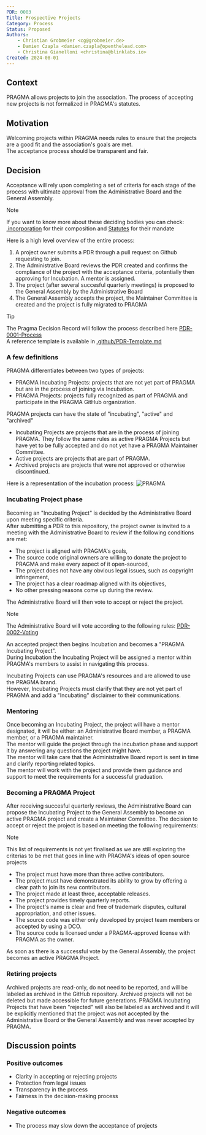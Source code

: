 ```yaml
---
PDR: 0003
Title: Prospective Projects
Category: Process
Status: Proposed 
Authors:
    - Christian Grobmeier <cg@grobmeier.de>
    - Damien Czapla <damien.czapla@openthelead.com>
    - Christina Gianelloni <christina@blinklabs.io>
Created: 2024-08-01
---
```


## Context

PRAGMA allows projects to join the association. The process of accepting new projects is not formalized in PRAGMA's statutes.

## Motivation

Welcoming projects within PRAGMA needs rules to ensure that the projects are a good fit and the association's goals are met.  
The acceptance process should be transparent and fair.

## Decision

Acceptance will rely upon completing a set of criteria for each stage of the process with ultimate approval from the Administrative Board and the General Assembly.

> [!NOTE]
> If you want to know more about these deciding bodies you can check: </br>
> [.incorporation](https://github.com/pragma-org/PDRs/tree/main/.incorporation) for their composition and [Statutes](https://github.com/pragma-org/PDRs/blob/main/.incorporation/20240422_Attachment_Statutes_Statuten_PRAGMA_signed.pdf) for their mandate

Here is a high level overview of the entire process:
1. A project owner submits a PDR through a pull request on Github requesting to join.
2. The Administrative Board reviews the PDR created and confirms the compliance of the project with the acceptance criteria, potentially then approving for Incubation. A mentor is assigned.
3. The project (after several succesful quarterly meetings) is proposed to the General Assembly by the Administrative Board
4. The General Assembly accepts the project, the Maintainer Committee is created and the project is fully migrated to PRAGMA 

> [!TIP]
> The Pragma Decision Record will follow the process described here [PDR-0001-Process](https://github.com/pragma-org/PDRs/tree/main/PDR-0001-Process)  
> A reference template is available in [.github/PDR-Template.md](https://github.com/pragma-org/PDRs/blob/main/.github/PDR-TEMPLATE.md)

### A few definitions

PRAGMA differentiates between two types of projects:
 - PRAGMA Incubating Projects: projects that are not yet part of PRAGMA but are in the process of joining via Incubation.
 - PRAGMA Projects: projects fully recognized as part of PRAGMA and participate in the PRAGMA GitHub organization.

PRAGMA projects can have the state of "incubating", "active" and "archived"
- Incubating Projects are projects that are in the process of joining PRAGMA. They follow the same rules as active PRAGMA Projects but have yet to be fully accepted and do not yet have a PRAGMA Maintainer Committee.
- Active projects are projects that are part of PRAGMA.
- Archived projects are projects that were not approved or otherwise discontinued.</br>

Here is a representation of the incubation process:
![PRAGMA](https://github.com/user-attachments/assets/88252854-35a5-459b-8fe3-6b17411acfd9)

### Incubating Project phase

Becoming an "Incubating Project" is decided by the Administrative Board upon meeting specific criteria. </br>
After submitting a PDR to this repository, the project owner is invited to a meeting with the Administrative Board to review if the following conditions are met:
  - The project is aligned with PRAGMA's goals,
  - The source code original owners are willing to donate the project to PRAGMA and make every aspect of it open-sourced,
  - The project does not have any obvious legal issues, such as copyright infringement,
  - The project has a clear roadmap aligned with its objectives,
  - No other pressing reasons come up during the review.

The Administrative Board will then vote to accept or reject the project. 
> [!NOTE]
> The Administrative Board will vote according to the following rules: [PDR-0002-Voting](https://github.com/pragma-org/PDRs/tree/main/PDR-0002-Voting)


An accepted project then begins Incubation and becomes a "PRAGMA Incubating Project".  
During Incubation the Incubating Project will be assigned a mentor within PRAGMA's members to assist in navigating this process. 

Incubating Projects can use PRAGMA's resources and are allowed to use the PRAGMA brand.  
However, Incubating Projects must clarify that they are not yet part of PRAGMA and add a "Incubating" disclaimer to their communications.


### Mentoring

Once becoming an Incubating Project, the project will have a mentor designated, it will be either: an Administrative Board member, a PRAGMA member, or a PRAGMA maintainer.   
The mentor will guide the project through the incubation phase and support it by answering any questions the project might have.  
The mentor will take care that the Administrative Board report is sent in time and clarify reporting related topics.  
The mentor will work with the project and provide them guidance and support to meet the requirements for a successful graduation.  

### Becoming a PRAGMA Project

After receiving succesful quarterly reviews, the Administrative Board can propose the Incubating Project to the General Assembly to become an active PRAGMA project and create a Maintainer Committee. The decision to accept or reject the project is based on meeting the following requirements:

> [!NOTE]
> This list of requirements is not yet finalised as we are still exploring the criterias to be met that goes in line with PRAGMA's ideas of open source projects

- The project must have more than three active contributors.
- The project must have demonstrated its ability to grow by offering a clear path to join its new contributors.
- The project made at least three, acceptable releases.
- The project provides timely quarterly reports.
- The project's name is clear and free of trademark disputes, cultural appropriation, and other issues.
- The source code was either only developed by project team members or accepted by using a DCO.
- The source code is licensed under a PRAGMA-approved license with PRAGMA as the owner.

As soon as there is a successful vote by the General Assembly, the project becomes an active PRAGMA Project.

### Retiring projects 

Archived projects are read-only, do not need to be reported, and will be labeled as archived in the GitHub repository. Archived projects will not be deleted but made accessible for future generations. PRAGMA Incubating Projects that have been "rejected" will also be labeled as archived and it will be explicitly mentioned that the project was not accepted by the Administrative Board or the General Assembly and was never accepted by PRAGMA.

## Discussion points

### Positive outcomes

- Clarity in accepting or rejecting projects
- Protection from legal issues
- Transparency in the process
- Fairness in the decision-making process

### Negative outcomes

- The process may slow down the acceptance of projects
